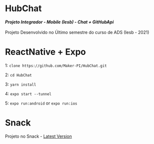 # HubChat
***Projeto Integrador - Mobile (Iesb) - Chat + GitHubApi*** <br> <br>
Projeto Desenvolvido no Último semestre do curso de ADS (Iesb - 2021) <br>

# ReactNative + Expo <br>

1: ```clone https://github.com/Maker-PI/HubChat.git```

2: ```cd HubChat```

3: ```yarn install```

4: ```expo start --tunnel```

5: ```expo run:android``` or ```expo run:ios```

# Snack <br>

Projeto no Snack - [Latest Version](snack.expo.io/@williamanjo/hubchat-integrando)




